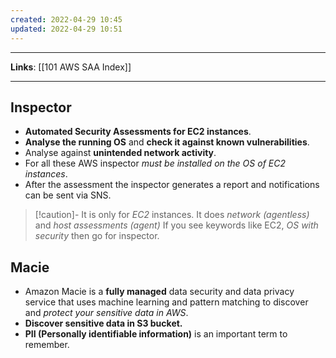 ```yaml
---
created: 2022-04-29 10:45
updated: 2022-04-29 10:51
---
```

---
**Links**: [[101 AWS SAA Index]]

---
## Inspector
- **Automated Security Assessments for EC2 instances**.
- **Analyse the running OS** and **check it against known vulnerabilities**.
- Analyse against **unintended network activity**.
- For all these AWS inspector *must be installed on the OS of EC2 instances*.
- After the assessment the inspector generates a report and notifications can be sent via SNS.

> [!caution]- It is only for *EC2* instances. It does *network (agentless)* and *host assessments (agent)*
> If you see keywords like EC2, *OS with security* then go for inspector.

## Macie
- Amazon Macie is a **fully managed** data security and data privacy service that uses machine learning and pattern matching to discover and *protect your sensitive data in AWS*.
- **Discover sensitive data in S3 bucket.**
- **PII (Personally identifiable information)** is an important term to remember.